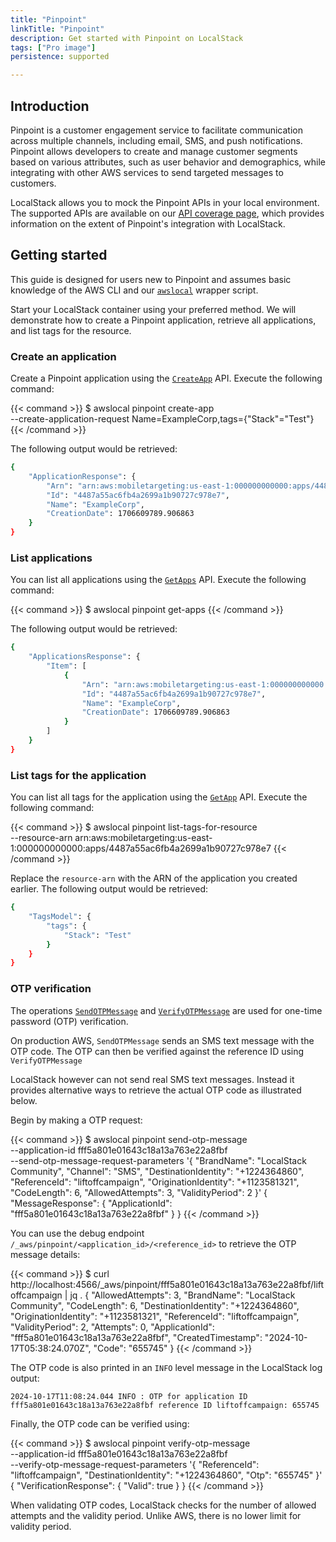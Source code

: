 ```yaml
---
title: "Pinpoint"
linkTitle: "Pinpoint"
description: Get started with Pinpoint on LocalStack
tags: ["Pro image"]
persistence: supported

---
```


## Introduction

Pinpoint is a customer engagement service to facilitate communication across multiple channels, including email, SMS, and push notifications.
Pinpoint allows developers to create and manage customer segments based on various attributes, such as user behavior and demographics, while integrating with other AWS services to send targeted messages to customers.

LocalStack allows you to mock the Pinpoint APIs in your local environment.
The supported APIs are available on our [API coverage page](https://docs.localstack.cloud/references/coverage/coverage_pinpoint/), which provides information on the extent of Pinpoint's integration with LocalStack.

## Getting started

This guide is designed for users new to Pinpoint and assumes basic knowledge of the AWS CLI and our [`awslocal`](https://github.com/localstack/awscli-local) wrapper script.

Start your LocalStack container using your preferred method.
We will demonstrate how to create a Pinpoint application, retrieve all applications, and list tags for the resource.

### Create an application

Create a Pinpoint application using the [`CreateApp`](https://docs.aws.amazon.com/pinpoint/latest/apireference/apps-application-id.html) API.
Execute the following command:

{{< command >}}
$ awslocal pinpoint create-app \
    --create-application-request Name=ExampleCorp,tags={"Stack"="Test"}
{{< /command >}}

The following output would be retrieved:

```bash
{
    "ApplicationResponse": {
        "Arn": "arn:aws:mobiletargeting:us-east-1:000000000000:apps/4487a55ac6fb4a2699a1b90727c978e7",
        "Id": "4487a55ac6fb4a2699a1b90727c978e7",
        "Name": "ExampleCorp",
        "CreationDate": 1706609789.906863
    }
}
```

### List applications

You can list all applications using the [`GetApps`](https://docs.aws.amazon.com/pinpoint/latest/apireference/apps.html) API.
Execute the following command:

{{< command >}}
$ awslocal pinpoint get-apps
{{< /command >}}

The following output would be retrieved:

```bash
{
    "ApplicationsResponse": {
        "Item": [
            {
                "Arn": "arn:aws:mobiletargeting:us-east-1:000000000000:apps/4487a55ac6fb4a2699a1b90727c978e7",
                "Id": "4487a55ac6fb4a2699a1b90727c978e7",
                "Name": "ExampleCorp",
                "CreationDate": 1706609789.906863
            }
        ]
    }
}
```

### List tags for the application

You can list all tags for the application using the [`GetApp`](https://docs.aws.amazon.com/pinpoint/latest/apireference/apps-application-id.html) API.
Execute the following command:

{{< command >}}
$ awslocal pinpoint list-tags-for-resource \
    --resource-arn arn:aws:mobiletargeting:us-east-1:000000000000:apps/4487a55ac6fb4a2699a1b90727c978e7
{{< /command >}}

Replace the `resource-arn` with the ARN of the application you created earlier.
The following output would be retrieved:

```bash
{
    "TagsModel": {
        "tags": {
            "Stack": "Test"
        }
    }
}
```

### OTP verification

The operations [`SendOTPMessage`](https://docs.aws.amazon.com/pinpoint/latest/apireference/apps-application-id-otp.html#SendOTPMessage) and [`VerifyOTPMessage`](https://docs.aws.amazon.com/pinpoint/latest/apireference/apps-application-id-verify-otp.html#VerifyOTPMessage) are used for one-time password (OTP) verification.

On production AWS, `SendOTPMessage` sends an SMS text message with the OTP code.
The OTP can then be verified against the reference ID using `VerifyOTPMessage`

LocalStack however can not send real SMS text messages.
Instead it provides alternative ways to retrieve the actual OTP code as illustrated below.

Begin by making a OTP request:

{{< command >}}
$ awslocal pinpoint send-otp-message \
  --application-id fff5a801e01643c18a13a763e22a8fbf \
  --send-otp-message-request-parameters '{
      "BrandName": "LocalStack Community",
      "Channel": "SMS",
      "DestinationIdentity": "+1224364860",
      "ReferenceId": "liftoffcampaign",
      "OriginationIdentity": "+1123581321",
      "CodeLength": 6,
      "AllowedAttempts": 3,
      "ValidityPeriod": 2
    }'
<disable-copy>
{
    "MessageResponse": {
        "ApplicationId": "fff5a801e01643c18a13a763e22a8fbf"
    }
}
</disable-copy>
{{< /command >}}

You can use the debug endpoint `/_aws/pinpoint/<application_id>/<reference_id>` to retrieve the OTP message details:

{{< command >}}
$ curl http://localhost:4566/_aws/pinpoint/fff5a801e01643c18a13a763e22a8fbf/liftoffcampaign | jq .
{
  "AllowedAttempts": 3,
  "BrandName": "LocalStack Community",
  "CodeLength": 6,
  "DestinationIdentity": "+1224364860",
  "OriginationIdentity": "+1123581321",
  "ReferenceId": "liftoffcampaign",
  "ValidityPeriod": 2,
  "Attempts": 0,
  "ApplicationId": "fff5a801e01643c18a13a763e22a8fbf",
  "CreatedTimestamp": "2024-10-17T05:38:24.070Z",
  "Code": "655745"
}
{{< /command >}}

The OTP code is also printed in an `INFO` level message in the LocalStack log output:

```text
2024-10-17T11:08:24.044 INFO : OTP for application ID fff5a801e01643c18a13a763e22a8fbf reference ID liftoffcampaign: 655745
```

Finally, the OTP code can be verified using:

{{< command >}}
$ awslocal pinpoint verify-otp-message \
  --application-id fff5a801e01643c18a13a763e22a8fbf \
  --verify-otp-message-request-parameters '{
      "ReferenceId": "liftoffcampaign",
      "DestinationIdentity": "+1224364860",
      "Otp": "655745"
  }'
<disable-copy>
{
    "VerificationResponse": {
        "Valid": true
    }
}
</disable-copy>
{{< /command >}}

When validating OTP codes, LocalStack checks for the number of allowed attempts and the validity period.
Unlike AWS, there is no lower limit for validity period.

